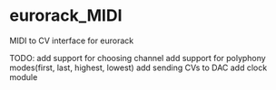 # eurorack_MIDI
MIDI to CV interface for eurorack

TODO:
add support for choosing channel
add support for polyphony modes(first, last, highest, lowest)
add sending CVs to DAC
add clock module
